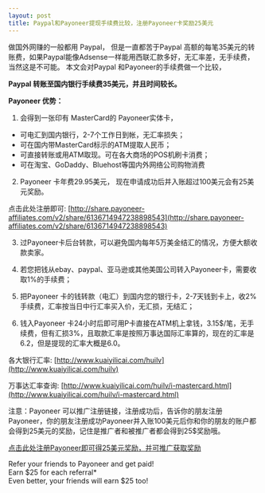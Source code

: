 ```yaml
---
layout: post
title: Paypal和Payoneer提现手续费比较，注册Payoneer卡奖励25美元
---
```


做国外网赚的一般都用 Paypal， 但是一直都苦于Paypal 高额的每笔35美元的转账费，如果Paypal能像Adsense一样能用西联汇款多好，无汇率差，无手续费，当然这是不可能。
本文会对Paypal 和Payoneer的手续费做一个比较，

__Paypal 转账至国内银行手续费35美元，并且时间较长。__

__Payoneer 优势：__

1. 会得到一张印有 MasterCard的 Payoneer实体卡，
  * 可电汇到国内银行，2-7个工作日到帐，无汇率损失；
  * 可在国内带MasterCard标示的ATM提取人民币；
  * 可直接转账或用ATM取现。可在各大商场的POS机刷卡消费；
  * 可在淘宝、GoDaddy、Bluehost等国内外网络公司购物消费

2. Payoneer 卡年费29.95美元， 现在申请成功后并入账超过100美元会有25美元奖励。

点击此处注册即可: [http://share.payoneer-affiliates.com/v2/share/6136714947238898543](http://share.payoneer-affiliates.com/v2/share/6136714947238898543)

3. 过Payoneer卡后台转款，可以避免国内每年5万美金结汇的情况，方便大额收款卖家。

4. 若您把钱从ebay、paypal、亚马逊或其他美国公司转入Payoneer卡，需要收取1%的手续费；

5. 把Payoneer 卡的钱转款（电汇）到国内您的银行卡，2-7天钱到卡上，收2%手续费，汇率按当日中行汇率买入价，无汇损，无结汇；

6. 钱入Payoneer 卡24小时后即可用P卡直接在ATM机上拿钱，3.15$/笔，无手续费，但有汇损3%，且取款汇率是按照万事达国际汇率算的，现在的汇率是6.2，但是提现的汇率大概是6.0。

各大银行汇率: [http://www.kuaiyilicai.com/huilv](http://www.kuaiyilicai.com/huilv)

万事达汇率查询: [http://www.kuaiyilicai.com/huilv/i-mastercard.html](http://www.kuaiyilicai.com/huilv/i-mastercard.html)

注意：Payoneer 可以推广注册链接，注册成功后，告诉你的朋友注册Payoneer，你的朋友注册成功Payoneer并入账100美元后你和你的朋友的账户都会得到25美元的奖励，记住是推广者和被推广者都会得到25$奖励哦。

[点击此处注册Payoneer即可得25美元奖励，并可推广获取奖励](http://share.payoneer-affiliates.com/v2/share/6136714947238898543)

Refer your friends to Payoneer and get paid! <br/>
Earn $25 for each referral* <br/>
Even better, your friends will earn $25 too!
